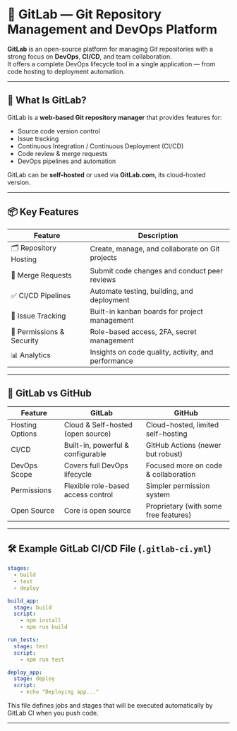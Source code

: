 # 🧰 GitLab — Git Repository Management and DevOps Platform

**GitLab** is an open-source platform for managing Git repositories with a strong focus on **DevOps**, **CI/CD**, and team collaboration.  
It offers a complete DevOps lifecycle tool in a single application — from code hosting to deployment automation.

---

## 🚀 What Is GitLab?

GitLab is a **web-based Git repository manager** that provides features for:

- Source code version control
- Issue tracking
- Continuous Integration / Continuous Deployment (CI/CD)
- Code review & merge requests
- DevOps pipelines and automation

GitLab can be **self-hosted** or used via **GitLab.com**, its cloud-hosted version.

---

## 📦 Key Features

| Feature                   | Description                                         |
| ------------------------- | --------------------------------------------------- |
| 🗂️ Repository Hosting     | Create, manage, and collaborate on Git projects     |
| 🔄 Merge Requests         | Submit code changes and conduct peer reviews        |
| ✅ CI/CD Pipelines        | Automate testing, building, and deployment          |
| 🐞 Issue Tracking         | Built-in kanban boards for project management       |
| 🔐 Permissions & Security | Role-based access, 2FA, secret management           |
| 📊 Analytics              | Insights on code quality, activity, and performance |

---

## 🧪 GitLab vs GitHub

| Feature         | GitLab                             | GitHub                                |
| --------------- | ---------------------------------- | ------------------------------------- |
| Hosting Options | Cloud & Self-hosted (open source)  | Cloud-hosted, limited self-hosting    |
| CI/CD           | Built-in, powerful & configurable  | GitHub Actions (newer but robust)     |
| DevOps Scope    | Covers full DevOps lifecycle       | Focused more on code & collaboration  |
| Permissions     | Flexible role-based access control | Simpler permission system             |
| Open Source     | Core is open source                | Proprietary (with some free features) |

---

## 🛠️ Example GitLab CI/CD File (`.gitlab-ci.yml`)

```yaml
stages:
  - build
  - test
  - deploy

build_app:
  stage: build
  script:
    - npm install
    - npm run build

run_tests:
  stage: test
  script:
    - npm run test

deploy_app:
  stage: deploy
  script:
    - echo "Deploying app..."
```

This file defines jobs and stages that will be executed automatically by GitLab CI when you push code.

---
